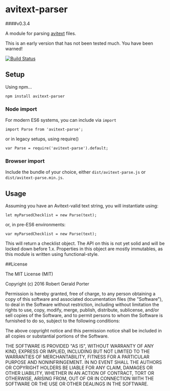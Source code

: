 # avitext-parser
####v0.3.4

A module for parsing [avitext](https://github.com/rgeraldporter/avitext-spec) files.

This is an early version that has not been tested much. You have been warned!

[![Build Status](https://travis-ci.org/rgeraldporter/avitext-parser.svg?branch=master)](https://travis-ci.org/rgeraldporter/avitext-parser)

## Setup

Using npm...

```
npm install avitext-parser
```

### Node import

For modern ES6 systems, you can include via `import`

```
import Parse from 'avitext-parse';
```

or in legacy setups, using require()

```
var Parse = require('avitext-parse').default;
```

### Browser import

Include the bundle of your choice, either `dist/avitext-parse.js` or `dist/avitext-parse.min.js`.

## Usage

Assuming you have an Avitext-valid text string, you will instantiate using:

```
let myParsedChecklist = new Parse(text);
```
or, in pre-ES6 environments:
```
var myParsedChecklist = new Parse(text);
```

This will return a checklist object. The API on this is not yet solid and will be locked down before 1.x. Properties in this object are mostly immutables, as this module is written using functional-style.

##License

The MIT License (MIT)

Copyright (c) 2016 Robert Gerald Porter

Permission is hereby granted, free of charge, to any person obtaining a copy
of this software and associated documentation files (the "Software"), to deal
in the Software without restriction, including without limitation the rights
to use, copy, modify, merge, publish, distribute, sublicense, and/or sell
copies of the Software, and to permit persons to whom the Software is
furnished to do so, subject to the following conditions:

The above copyright notice and this permission notice shall be included in
all copies or substantial portions of the Software.

THE SOFTWARE IS PROVIDED "AS IS", WITHOUT WARRANTY OF ANY KIND, EXPRESS OR
IMPLIED, INCLUDING BUT NOT LIMITED TO THE WARRANTIES OF MERCHANTABILITY,
FITNESS FOR A PARTICULAR PURPOSE AND NONINFRINGEMENT. IN NO EVENT SHALL THE
AUTHORS OR COPYRIGHT HOLDERS BE LIABLE FOR ANY CLAIM, DAMAGES OR OTHER
LIABILITY, WHETHER IN AN ACTION OF CONTRACT, TORT OR OTHERWISE, ARISING FROM,
OUT OF OR IN CONNECTION WITH THE SOFTWARE OR THE USE OR OTHER DEALINGS IN
THE SOFTWARE.


